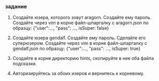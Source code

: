 ### задание

1. Создайте юзера, которого зовут aragorn. Создайте ему пароль. Создайте через vim в корне файл-шпаргалку с aragorn.json по образцу: {"user":..., "pass": ..., isSuper: false}

2. Создайте юзера gendalf. Создайте ему пароль. Сделайте его суперюзером. Создайте через vim в корне файл-шпаргалку с gendalf.json по образцу: {"user":..., "pass": ..., isSuper: true}

3. Создайте в корне директорию hints, скопируйте в нее оба файла подсказки.

4. Авторизируйтесь за обоих изеров и вернитесь к корневому.



